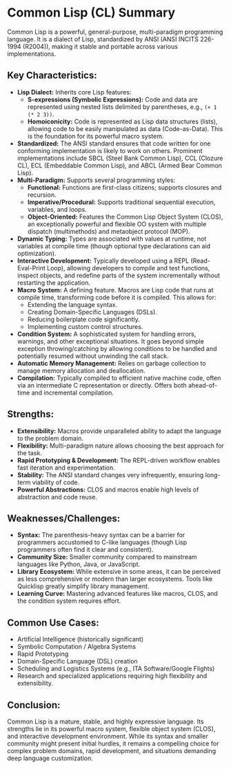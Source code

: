 # Common Lisp (CL) Summary

Common Lisp is a powerful, general-purpose, multi-paradigm programming language. It is a dialect of Lisp, standardized by ANSI (ANSI INCITS 226-1994 (R2004)), making it stable and portable across various implementations.

## Key Characteristics:

* **Lisp Dialect:** Inherits core Lisp features:
    * **S-expressions (Symbolic Expressions):** Code and data are represented using nested lists delimited by parentheses, e.g., `(+ 1 (* 2 3))`.
    * **Homoiconicity:** Code is represented as Lisp data structures (lists), allowing code to be easily manipulated as data (Code-as-Data). This is the foundation for its powerful macro system.
* **Standardized:** The ANSI standard ensures that code written for one conforming implementation is likely to work on others. Prominent implementations include SBCL (Steel Bank Common Lisp), CCL (Clozure CL), ECL (Embeddable Common Lisp), and ABCL (Armed Bear Common Lisp).
* **Multi-Paradigm:** Supports several programming styles:
    * **Functional:** Functions are first-class citizens; supports closures and recursion.
    * **Imperative/Procedural:** Supports traditional sequential execution, variables, and loops.
    * **Object-Oriented:** Features the Common Lisp Object System (CLOS), an exceptionally powerful and flexible OO system with multiple dispatch (multimethods) and metaobject protocol (MOP).
* **Dynamic Typing:** Types are associated with values at runtime, not variables at compile time (though optional type declarations can aid optimization).
* **Interactive Development:** Typically developed using a REPL (Read-Eval-Print Loop), allowing developers to compile and test functions, inspect objects, and redefine parts of the system incrementally without restarting the application.
* **Macro System:** A defining feature. Macros are Lisp code that runs at compile time, transforming code before it is compiled. This allows for:
    * Extending the language syntax.
    * Creating Domain-Specific Languages (DSLs).
    * Reducing boilerplate code significantly.
    * Implementing custom control structures.
* **Condition System:** A sophisticated system for handling errors, warnings, and other exceptional situations. It goes beyond simple exception throwing/catching by allowing conditions to be handled and potentially resumed without unwinding the call stack.
* **Automatic Memory Management:** Relies on garbage collection to manage memory allocation and deallocation.
* **Compilation:** Typically compiled to efficient native machine code, often via an intermediate C representation or directly. Offers both ahead-of-time and incremental compilation.

## Strengths:

* **Extensibility:** Macros provide unparalleled ability to adapt the language to the problem domain.
* **Flexibility:** Multi-paradigm nature allows choosing the best approach for the task.
* **Rapid Prototyping & Development:** The REPL-driven workflow enables fast iteration and experimentation.
* **Stability:** The ANSI standard changes very infrequently, ensuring long-term viability of code.
* **Powerful Abstractions:** CLOS and macros enable high levels of abstraction and code reuse.

## Weaknesses/Challenges:

* **Syntax:** The parenthesis-heavy syntax can be a barrier for programmers accustomed to C-like languages (though Lisp programmers often find it clear and consistent).
* **Community Size:** Smaller community compared to mainstream languages like Python, Java, or JavaScript.
* **Library Ecosystem:** While extensive in some areas, it can be perceived as less comprehensive or modern than larger ecosystems. Tools like Quicklisp greatly simplify library management.
* **Learning Curve:** Mastering advanced features like macros, CLOS, and the condition system requires effort.

## Common Use Cases:

* Artificial Intelligence (historically significant)
* Symbolic Computation / Algebra Systems
* Rapid Prototyping
* Domain-Specific Language (DSL) creation
* Scheduling and Logistics Systems (e.g., ITA Software/Google Flights)
* Research and specialized applications requiring high flexibility and extensibility.

## Conclusion:

Common Lisp is a mature, stable, and highly expressive language. Its strengths lie in its powerful macro system, flexible object system (CLOS), and interactive development environment. While its syntax and smaller community might present initial hurdles, it remains a compelling choice for complex problem domains, rapid development, and situations demanding deep language customization.